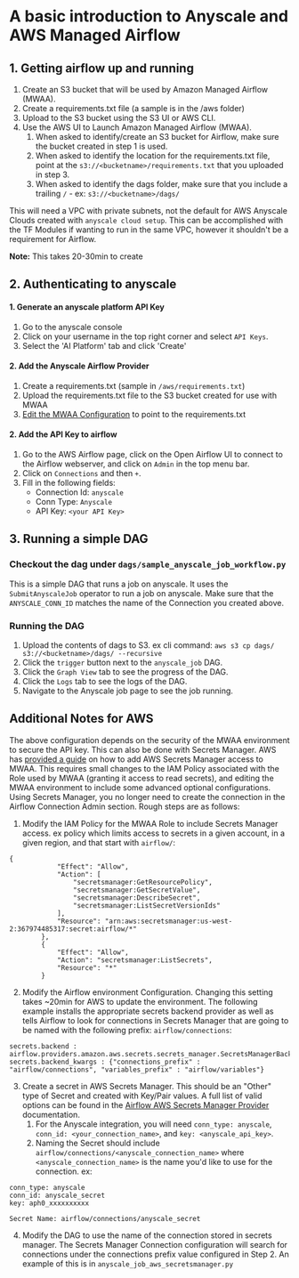 # A basic introduction to Anyscale and AWS Managed Airflow

## 1. Getting airflow up and running

1. Create an S3 bucket that will be used by Amazon Managed Airflow (MWAA).
2. Create a requirements.txt file (a sample is in the /aws folder)
3. Upload to the S3 bucket using the S3 UI or AWS CLI.
4. Use the AWS UI to Launch Amazon Managed Airflow (MWAA).
    1. When asked to identify/create an S3 bucket for Airflow, make sure the bucket created in step 1 is used.
    2. When asked to identify the location for the requirements.txt file, point at the `s3://<bucketname>/requirements.txt` that you uploaded in step 3.
    3. When asked to identify the dags folder, make sure that you include a trailing `/` - ex: `s3://<bucketname>/dags/`

This will need a VPC with private subnets, not the default for AWS Anyscale Clouds created with `anyscale cloud setup`. This can be accomplished with the TF Modules if wanting to run in the same VPC, however it shouldn't be a requirement for Airflow.

**Note:** This takes 20-30min to create

## 2. Authenticating to anyscale
#### 1. Generate an anyscale platform API Key
1. Go to the anyscale console
2. Click on your username in the top right corner and select `API Keys`.
3. Select the 'AI Platform' tab and click 'Create'

#### 2. Add the Anyscale Airflow Provider
1. Create a requirements.txt (sample in `/aws/requirements.txt`)
2. Upload the requirements.txt file to the S3 bucket created for use with MWAA
3. [Edit the MWAA Configuration](https://docs.aws.amazon.com/mwaa/latest/userguide/working-dags-dependencies.html#configuring-dag-dependencies-installing) to point to the requirements.txt


#### 2. Add the API Key to airflow
1. Go to the AWS Airflow page, click on the Open Airflow UI to connect to the Airflow webserver, and click on `Admin` in the top menu bar.
2. Click on `Connections` and then `+`.
3. Fill in the following fields:
    - Connection Id: `anyscale`
    - Conn Type: `Anyscale`
    - API Key: `<your API Key>`


## 3. Running a simple DAG

### Checkout the dag under `dags/sample_anyscale_job_workflow.py`
This is a simple DAG that runs a job on anyscale. It uses the `SubmitAnyscaleJob` operator to run a job on anyscale. Make sure that the `ANYSCALE_CONN_ID` matches the name of the Connection you created above.

### Running the DAG
1. Upload the contents of dags to S3. ex cli command: `aws s3 cp dags/ s3://<bucketname>/dags/ --recursive`
2. Click the `trigger` button next to the `anyscale_job` DAG.
3. Click the `Graph View` tab to see the progress of the DAG.
4. Click the `Logs` tab to see the logs of the DAG.
5. Navigate to the Anyscale job page to see the job running.

## Additional Notes for AWS

The above configuration depends on the security of the MWAA environment to secure the API key. This can also be done with Secrets Manager.
AWS has [provided a guide](https://docs.aws.amazon.com/mwaa/latest/userguide/connections-secrets-manager.html) on how to add AWS Secrets Manager
access to MWAA. This requires small changes to the IAM Policy associated with the Role used by MWAA (granting it access to read secrets), and editing
the MWAA environment to include some advanced optional configurations. Using Secrets Manager, you no longer need to create the connection in the
Airflow Connection Admin section. Rough steps are as follows:

1. Modify the IAM Policy for the MWAA Role to include Secrets Manager access. ex policy which limits access to secrets in a given account, in a given region, and that start with `airflow/`:

```
{
            "Effect": "Allow",
            "Action": [
                "secretsmanager:GetResourcePolicy",
                "secretsmanager:GetSecretValue",
                "secretsmanager:DescribeSecret",
                "secretsmanager:ListSecretVersionIds"
            ],
            "Resource": "arn:aws:secretsmanager:us-west-2:367974485317:secret:airflow/*"
        },
        {
            "Effect": "Allow",
            "Action": "secretsmanager:ListSecrets",
            "Resource": "*"
        }
```

2. Modify the Airflow environment Configuration. Changing this setting takes ~20min for AWS to update the environment. The following example installs the appropriate secrets backend provider as well as tells Airflow to look for connections in Secrets Manager that are going to be named with the following prefix: `airflow/connections`:

```
secrets.backend : airflow.providers.amazon.aws.secrets.secrets_manager.SecretsManagerBackend
secrets.backend_kwargs : {"connections_prefix" : "airflow/connections", "variables_prefix" : "airflow/variables"}
```

3. Create a secret in AWS Secrets Manager. This should be an "Other" type of Secret and created with Key/Pair values. A full list of valid options can be found in the [Airflow AWS Secrets Manager Provider](https://airflow.apache.org/docs/apache-airflow-providers-amazon/stable/secrets-backends/aws-secrets-manager.html) documentation.
    1. For the Anyscale integration, you will need `conn_type: anyscale`, `conn_id: <your_connection_name>`, and `key: <anyscale_api_key>`. 
    2. Naming the Secret should include `airflow/connections/<anyscale_connection_name>` where `<anyscale_connection_name>` is the name you'd like to use for the connection. ex:
```
conn_type: anyscale
conn_id: anyscale_secret
key: aph0_xxxxxxxxxx

Secret Name: airflow/connections/anyscale_secret
```

4. Modify the DAG to use the name of the connection stored in secrets manager. The Secrets Manager Connection configuration will search for connections under the connections prefix value configured in Step 2. An example of this is in `anyscale_job_aws_secretsmanager.py`
